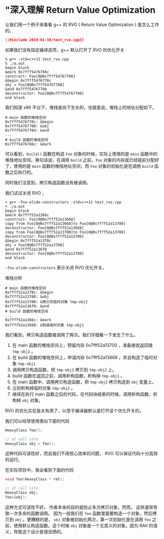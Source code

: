 # "深入理解 Return Value Optimization

让我们用一个例子来看看 g++ 的 RVO ( Return Value Optimization ) 是怎么工作的。

```cpp
{{#include 2019-01-30/test_rvo.cpp}}
```

如果我们没有指定编译选项，g++ 默认打开了 RVO 的优化开关

```bash-session
% g++ -std=c++11 test_rvo.cpp
% ./a.out
begin block
&mark 0x7fff5476766c
construct: Foo[0@0x7fff54767708]
&begin 0x7fff5476770c
obj = Foo[0@0x7fff54767708]
&end 0x7fff54767704
deconstructor: Foo[0@0x7fff54767708]
end block
```

我们知道 x86 平台下，堆栈是向下生长的，也就是说，堆栈上的地址分配如下。

```
# main 函数的堆栈空间
0x7fff5476770c: &begin
0x7fff54767708: &obj
0x7fff54767704: &end
...
# build 函数的堆栈空间
0x7fff5476766c: &mark
```

可以看到，`build()` 函数在构造 `Foo` 对象的时候，实际上使用的是 `main` 函数中的堆栈地址空间。换句话说，在调用 `build` 之前，`Foo` 对象的内存就已经提前分配好了，使用的是 `main` 函数的堆栈地址空间，而 `Foo` 对象的初始化是在调用 `build` 函数之后执行的。

同时我们注意到，拷贝构造函数没有被调用。

我们试试关闭 RVO 。

```
+ g++ -fno-elide-constructors -std=c++11 test_rvo.cpp
+ ./a.out
begin block
&mark 0x7fff52a1366c
construct: Foo[0@0x7fff52a13668]
copy from Foo[0@0x7fff52a13668]to Foo[0@0x7fff52a13700]
deconstructor: Foo[0@0x7fff52a13668]
copy from Foo[0@0x7fff52a13700]to Foo[0@0x7fff52a13708]
deconstructor: Foo[0@0x7fff52a13700]
&begin 0x7fff52a1370c
obj = Foo[0@0x7fff52a13708]
&end 0x7fff52a136f0
deconstructor: Foo[0@0x7fff52a13708]
end block
```

`-fno-elide-constructors` 表示关闭 RVO 优化开关。

堆栈分析
```
# main 函数的堆栈空间
0x7fff52a1370c: &begin
0x7fff52a13708: &obj
0x7fff52a13700: &拷贝的临时对象 tmp-obj2
0x7fff52a136f0: &end
# build 函数的堆栈空间
...
0x7fff52a1366c: &mark
0x7fff52a13668: &构造临时对象 tmp-obj1
```

我们看到，拷贝构造函数被调用了两次。我们仔细看一下发生了什么。

1. 在 main 函数的堆栈空间上，预留内存 0x7fff52a13700 ，准备接收返回值 `tmp-obj2` 。
2. 在 build 函数的堆栈空间上，申请内存 0x7fff52a13668 ，并且构造了临时对象 `tmp-obj1`
3. 调用拷贝构造函数，把 `tmp-obj1` 拷贝到 `tmp-obj2` 上。
4. build 函数在返回之前，调用析构函数，析构掉 `tmp-obj1` 。
5. 在 main 函数中，调用拷贝构造函数，把 `tmp-obj2` 拷贝构造到 `obj` 变量上。
6. 立刻析构掉临时对象 `tmp-obj2` 。
7. 继续在执行 main 函数之后的代码，在代码块结束的时候，调用析构函数，析构掉 `obj` 对象。

RVO 的优化实在是太有用了，以至于编译器默认是打开这个优化开关的。

我们可以经常使用类似下面的代码

```cpp
HeavyClass foo();

// at call site
HeavyClass obj = foo();
```

这种代码可读性好，而且我们不用担心效率的问题， RVO 可以保证代码十分高效的运行。

在实际项目中，我会看到下面的代码

```cpp
void foo(HeavyClass * ret);

// at call site
HeavyClass obj;
foo(&obj);
```

这种方式可读性不好。 作者本来的目的是防止多次拷贝对象，然而， 这样通常导致一次多余的函数调用。 因为一般我们在 `foo` 函数里面要构造一个对象，然后拷贝到 `obj` 。更糟糕的是， `obj` 对象被初始化两次，第一次初始化是在调用 `foo` 之前，使用默认构造函数。这个时候 `obj` 对象是一个无意义的对象。因为 RAII 的语义，导致这个设计是很丑陋的。
